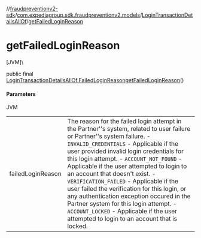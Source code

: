 //[fraudpreventionv2-sdk](../../../index.md)/[com.expediagroup.sdk.fraudpreventionv2.models](../index.md)/[LoginTransactionDetailsAllOf](index.md)/[getFailedLoginReason](get-failed-login-reason.md)

# getFailedLoginReason

[JVM]\

public final [LoginTransactionDetailsAllOf.FailedLoginReason](-failed-login-reason/index.md)[getFailedLoginReason](get-failed-login-reason.md)()

#### Parameters

JVM

| | |
|---|---|
| failedLoginReason | The reason for the failed login attempt in the Partner''s system, related to user failure or Partner''s system failure. - `INVALID_CREDENTIALS` - Applicable if the user provided invalid login credentials for this login attempt. - `ACCOUNT_NOT_FOUND` - Applicable if the user attempted to login to an account that doesn't exist. - `VERIFICATION_FAILED` - Applicable if the user failed the verification for this login, or any authentication exception occured in the Partner system for this login attempt. - `ACCOUNT_LOCKED` - Applicable if the user attempted to login to an account that is locked. |
